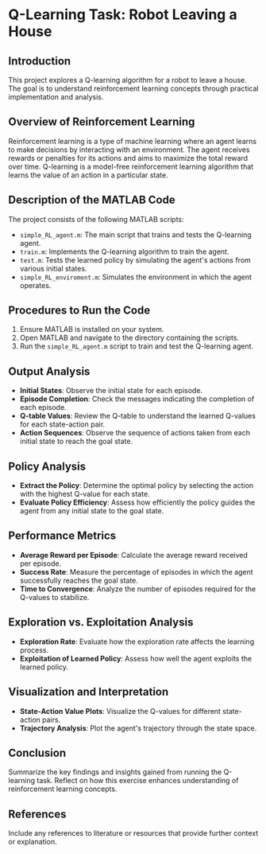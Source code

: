 # Q-Learning Task: Robot Leaving a House

## Introduction
This project explores a Q-learning algorithm for a robot to leave a house. The goal is to understand reinforcement learning concepts through practical implementation and analysis.

## Overview of Reinforcement Learning
Reinforcement learning is a type of machine learning where an agent learns to make decisions by interacting with an environment. The agent receives rewards or penalties for its actions and aims to maximize the total reward over time. Q-learning is a model-free reinforcement learning algorithm that learns the value of an action in a particular state.

## Description of the MATLAB Code
The project consists of the following MATLAB scripts:
- `simple_RL_agent.m`: The main script that trains and tests the Q-learning agent.
- `train.m`: Implements the Q-learning algorithm to train the agent.
- `test.m`: Tests the learned policy by simulating the agent's actions from various initial states.
- `simple_RL_enviroment.m`: Simulates the environment in which the agent operates.

## Procedures to Run the Code
1. Ensure MATLAB is installed on your system.
2. Open MATLAB and navigate to the directory containing the scripts.
3. Run the `simple_RL_agent.m` script to train and test the Q-learning agent.

## Output Analysis
- **Initial States**: Observe the initial state for each episode.
- **Episode Completion**: Check the messages indicating the completion of each episode.
- **Q-table Values**: Review the Q-table to understand the learned Q-values for each state-action pair.
- **Action Sequences**: Observe the sequence of actions taken from each initial state to reach the goal state.

## Policy Analysis
- **Extract the Policy**: Determine the optimal policy by selecting the action with the highest Q-value for each state.
- **Evaluate Policy Efficiency**: Assess how efficiently the policy guides the agent from any initial state to the goal state.

## Performance Metrics
- **Average Reward per Episode**: Calculate the average reward received per episode.
- **Success Rate**: Measure the percentage of episodes in which the agent successfully reaches the goal state.
- **Time to Convergence**: Analyze the number of episodes required for the Q-values to stabilize.

## Exploration vs. Exploitation Analysis
- **Exploration Rate**: Evaluate how the exploration rate affects the learning process.
- **Exploitation of Learned Policy**: Assess how well the agent exploits the learned policy.

## Visualization and Interpretation
- **State-Action Value Plots**: Visualize the Q-values for different state-action pairs.
- **Trajectory Analysis**: Plot the agent's trajectory through the state space.

## Conclusion
Summarize the key findings and insights gained from running the Q-learning task. Reflect on how this exercise enhances understanding of reinforcement learning concepts.

## References
Include any references to literature or resources that provide further context or explanation. 